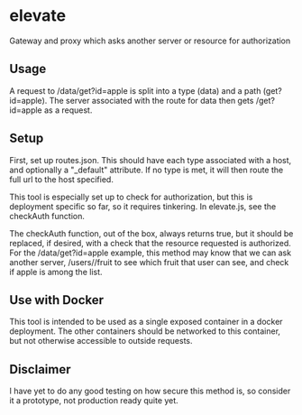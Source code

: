 # elevate
Gateway and proxy which asks another server or resource for authorization

## Usage
A request to <this server>/data/get?id=apple is split into a type (data) and a path (get?id=apple). The server associated with the route for data then gets <that server>/get?id=apple as a request.

## Setup
First, set up routes.json. This should have each type associated with a host, and optionally a "\_default" attribute. If no type is met, it will then route the full url to the host specified.

This tool is especially set up to check for authorization, but this is deployment specific so far, so it requires tinkering. In elevate.js, see the checkAuth function.

The checkAuth function, out of the box, always returns true, but it should be replaced, if desired, with a check that the resource requested is authorized. For  the <this server>/data/get?id=apple example, this method may know that we can ask another server, <auth server>/users/<uid>/fruit to see which fruit that user can see, and check if apple is among the list.

## Use with Docker
This tool is intended to be used as a single exposed container in a docker deployment. The other containers should be networked to this container, but not otherwise accessible to outside requests.

## Disclaimer
I have yet to do any good testing on how secure this method is, so consider it a prototype, not production ready quite yet.
